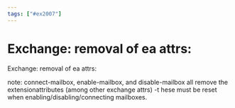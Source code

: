 ```yaml
---
tags: ["#ex2007"]
---
```

# Exchange: removal of ea attrs:

Exchange: removal of ea attrs:

note: connect-mailbox, enable-mailbox, and disable-mailbox all remove the extensionattributes (among other exchange attrs) -t hese must be reset when enabling/disabling/connecting mailboxes.
